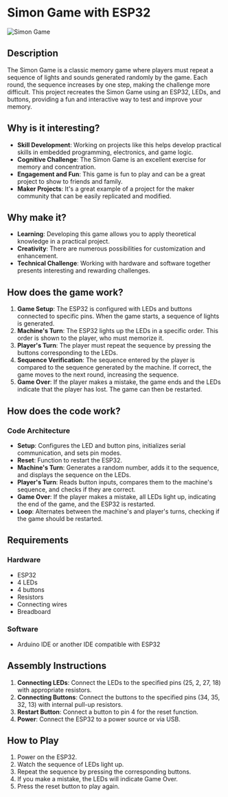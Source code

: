 # Simon Game with ESP32

![Simon Game](https://encrypted-tbn0.gstatic.com/images?q=tbn:ANd9GcR25zz81QtS0_Bp7VvyqKZboDpQF7hRA7551Q&s)

## Description

The Simon Game is a classic memory game where players must repeat a sequence of lights and sounds generated randomly by the game. Each round, the sequence increases by one step, making the challenge more difficult. This project recreates the Simon Game using an ESP32, LEDs, and buttons, providing a fun and interactive way to test and improve your memory.

## Why is it interesting?

- **Skill Development**: Working on projects like this helps develop practical skills in embedded programming, electronics, and game logic.
- **Cognitive Challenge**: The Simon Game is an excellent exercise for memory and concentration.
- **Engagement and Fun**: This game is fun to play and can be a great project to show to friends and family.
- **Maker Projects**: It's a great example of a project for the maker community that can be easily replicated and modified.

## Why make it?

- **Learning**: Developing this game allows you to apply theoretical knowledge in a practical project.
- **Creativity**: There are numerous possibilities for customization and enhancement.
- **Technical Challenge**: Working with hardware and software together presents interesting and rewarding challenges.

## How does the game work?

1. **Game Setup**: The ESP32 is configured with LEDs and buttons connected to specific pins. When the game starts, a sequence of lights is generated.
2. **Machine's Turn**: The ESP32 lights up the LEDs in a specific order. This order is shown to the player, who must memorize it.
3. **Player's Turn**: The player must repeat the sequence by pressing the buttons corresponding to the LEDs.
4. **Sequence Verification**: The sequence entered by the player is compared to the sequence generated by the machine. If correct, the game moves to the next round, increasing the sequence.
5. **Game Over**: If the player makes a mistake, the game ends and the LEDs indicate that the player has lost. The game can then be restarted.

## How does the code work?

### Code Architecture

- **Setup**: Configures the LED and button pins, initializes serial communication, and sets pin modes.
- **Reset**: Function to restart the ESP32.
- **Machine's Turn**: Generates a random number, adds it to the sequence, and displays the sequence on the LEDs.
- **Player's Turn**: Reads button inputs, compares them to the machine's sequence, and checks if they are correct.
- **Game Over**: If the player makes a mistake, all LEDs light up, indicating the end of the game, and the ESP32 is restarted.
- **Loop**: Alternates between the machine's and player's turns, checking if the game should be restarted.

## Requirements

### Hardware
- ESP32
- 4 LEDs
- 4 buttons
- Resistors
- Connecting wires
- Breadboard

### Software
- Arduino IDE or another IDE compatible with ESP32

## Assembly Instructions

1. **Connecting LEDs**: Connect the LEDs to the specified pins (25, 2, 27, 18) with appropriate resistors.
2. **Connecting Buttons**: Connect the buttons to the specified pins (34, 35, 32, 13) with internal pull-up resistors.
3. **Restart Button**: Connect a button to pin 4 for the reset function.
4. **Power**: Connect the ESP32 to a power source or via USB.

## How to Play

1. Power on the ESP32.
2. Watch the sequence of LEDs light up.
3. Repeat the sequence by pressing the corresponding buttons.
4. If you make a mistake, the LEDs will indicate Game Over.
5. Press the reset button to play again.
